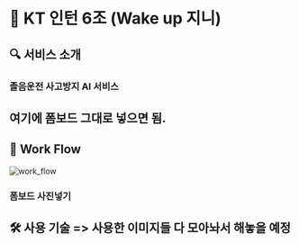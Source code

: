# 🤩 KT 인턴 6조 (Wake up 지니)

## 🔍 서비스 소개

### 졸음운전 사고방지 AI 서비스

## 여기에 폼보드 그대로 넣으면 됨.

## 🎯 Work Flow

![work_flow](https://user-images.githubusercontent.com/60914410/148344161-60cd8ad6-6cb0-4606-a131-e27d342743a8.png)
### 폼보드 사진넣기

## 🛠️ 사용 기술 => 사용한 이미지들 다 모아놔서 해놓을 예정
